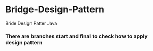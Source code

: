 # Bridge-Design-Pattern
Bride Design Patter Java

### There are branches start and final to check how to apply design pattern

